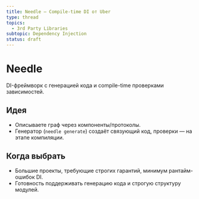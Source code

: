 ```yaml
---
title: Needle — Compile-time DI от Uber
type: thread
topics:
  - 3rd Party Libraries
subtopic: Dependency Injection
status: draft
---
```


# Needle

DI-фреймворк с генерацией кода и compile-time проверками зависимостей.

## Идея

- Описываете граф через компоненты/протоколы.
- Генератор (`needle generate`) создаёт связующий код, проверки — на этапе компиляции.

## Когда выбрать

- Большие проекты, требующие строгих гарантий, минимум рантайм-ошибок DI.
- Готовность поддерживать генерацию кода и строгую структуру модулей.




